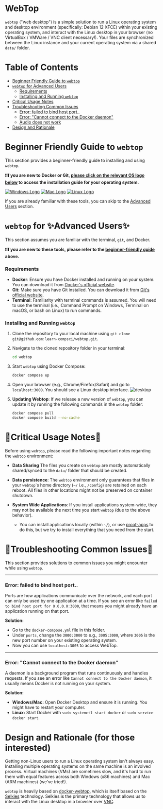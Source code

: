 <!-- omit in toc -->
# WebTop
`webtop` ("web desktop") is a simple solution to run a Linux operating system and desktop environment (specifically: Debian 12 XFCE) within your existing operating system, and interact with the Linux desktop in your browser (no VirtualBox / VMWare / VNC client necessary!). Your files are synchronized between the Linux instance and your current operating system via a shared `data/` folder.

<!-- omit in toc -->
# Table of Contents
- [Beginner Friendly Guide to `webtop`](#beginner-friendly-guide-to-webtop)
- [`webtop` for Advanced Users](#webtop-for-advanced-users)
  - [Requirements](#requirements)
  - [Installing and Running `webtop`](#installing-and-running-webtop)
- [Critical Usage Notes](#critical-usage-notes)
- [Troubleshooting Common Issues](#troubleshooting-common-issues)
  - [Error: failed to bind host port..](#error-failed-to-bind-host-port)
  - [Error: "Cannot connect to the Docker daemon"](#error-cannot-connect-to-the-docker-daemon)
  - [Audio does not work](#audio-does-not-work)
- [Design and Rationale](#design-and-rationale-for-those-interested)

# Beginner Friendly Guide to `webtop`
This section provides a beginner-friendly guide to installing and using `webtop`. 


**❗If you are new to Docker or Git, <u>please click on the relevant OS logo below</u> to access the installation guide for your operating system.**

[![Windows Logo](images/webtopinstallguide/assets-generic/windows-logo.svg)](webtopinstall-windows.md)
[![Mac Logo](images/webtopinstallguide/assets-generic/mac-logo.svg)](webtopinstall-mac.md)
[![Linux Logo](images/webtopinstallguide/assets-generic/linux-logo.svg)](webtopinstall-linux.md)

 If you are already familiar with these tools, you can skip to the [Advanced Users](#webtop-for-advanced-users) section.

# `webtop` for ✨Advanced Users✨
This section assumes you are familiar with the terminal, `git`, and Docker. 


**❗If you are new to these tools, please refer to the [beginner-friendly guide](#beginner-friendly-guide-to-webtop) above.**

### Requirements
- **Docker**: Ensure you have Docker installed and running on your system. You can download it from [Docker's official website](https://www.docker.com/).
- **Git**: Make sure you have Git installed. You can download it from [Git's official website](https://git-scm.com/downloads).
- **Terminal**: Familiarity with terminal commands is assumed. You will need to use the terminal (i.e., Command Prompt on Windows, Terminal on macOS, or bash on Linux) to run commands.

### Installing and Running `webtop`
1. Clone the repository to your local machine using `git clone git@github.com:learn-compsci/webtop.git`.

2. Navigate to the cloned repository folder in your terminal:
    ```bash
    cd webtop
    ```
    
3. Start `webtop` using Docker Compose:
    ```bash
    docker compose up
    ```

4. Open your browser (e.g., Chrome/Firefox/Safari) and go to `localhost:3000`. You should see a Linux desktop interface.
![desktop](images/webtopinstallguide/assets-windows/windows-webtop-run-success-webpage.png)

5. **Updating Webtop**: If we release a new version of `webtop`, you can update it by running the following commands in the `webtop` folder:
    ```bash
    docker compose pull
    docker compose build --no-cache
    ```

# 🚨Critical Usage Notes🚨
Before using `webtop`, please read the following important notes regarding the `webtop` environment:

- **Data Sharing** The files you create on `webtop` are mostly automatically shared/synced to the `data/` folder that should be created.

- **Data persistence**: The `webtop` environment only guarantees that files in your `webtop`'s home directory (`~/` i.e., `/config`) are retained on each reboot. All files in other locations might not be preserved on container shutdown.

- **System Wide Applications**: If you install applications system-wide, they may not be available the next time you start `webtop` (due to the above behavior). 
    - You can install applications locally (within `~/`), or use [proot-apps](https://github.com/linuxserver/proot-apps) to do this, but we try to install everything that you need from the start.

# 🔨Troubleshooting Common Issues🔨
This section provides solutions to common issues you might encounter while using `webtop`. 

---

### Error: failed to bind host port..
Ports are how applications communicate over the network, and each port can only be used by one application at a time. If you see an error like `failed to bind host port for 0.0.0.0:3000`, that means you might already have an application running on that port. 

**Solution:**  
- Go to the `docker-compose.yml` file in this folder. 
- Under `ports`, change the `3000:3000` to e.g., `3005:3000`, where `3005` is the new port number on your existing operating system. 
- Now you can use `localhost:3005` to access WebTop.

---

### Error: "Cannot connect to the Docker daemon"
A daemon is a background program that runs continuously and handles requests. If you see an error like `Cannot connect to the Docker daemon`, it usually means Docker is not running on your system.

**Solution:**  
- **Windows/Mac:** Open Docker Desktop and ensure it is running. You might have to restart your computer.
- **Linux:** Start Docker with `sudo systemctl start docker` or `sudo service docker start`.



# Design and Rationale (for those interested)
Getting non-Linux users to run a Linux operating system isn't always easy. Installing multiple operating systems on the same machine is an involved process. Virtual machines (VMs) are sometimes slow, and it's hard to run them with equal features across both Windows (x86 machines) and Mac (ARM machines) (we've tried!). 

`webtop` is heavily based on [docker-webtop](https://github.com/linuxserver/docker-webtop), which is itself based on the [Selkies](https://github.com/linuxserver/docker-baseimage-selkies) technology. Selkies is the primary technology that allows us to interact with the Linux desktop in a browser over [VNC](https://en.wikipedia.org/wiki/VNC). 

